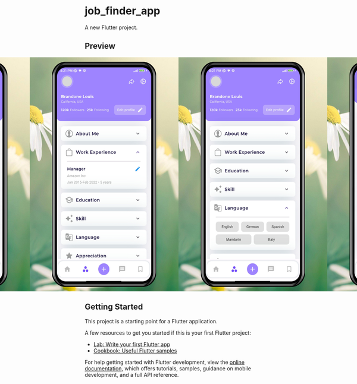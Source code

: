 # job_finder_app

A new Flutter project.

## Preview
<div style="display:flex; justify-content:center;">
    <img src="preview/preview1.png" alt="Preview 1" width="400" height="630">
    <img src="preview/preview2.png" alt="Preview 2" width="400" height="630">
    <img src="preview/preview3.png" alt="Preview 3" width="400" height="630">
    <img src="preview/preview4.png" alt="Preview 4" width="400" height="630">
</div>


## Getting Started

This project is a starting point for a Flutter application.

A few resources to get you started if this is your first Flutter project:

- [Lab: Write your first Flutter app](https://docs.flutter.dev/get-started/codelab)
- [Cookbook: Useful Flutter samples](https://docs.flutter.dev/cookbook)

For help getting started with Flutter development, view the
[online documentation](https://docs.flutter.dev/), which offers tutorials,
samples, guidance on mobile development, and a full API reference.
